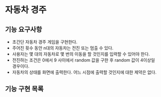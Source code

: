 # 자동차 경주

## 기능 요구사항

* 초간단 자동차 경주 게임을 구현한다.
* 주어진 횟수 동안 n대의 자동차는 전진 또는 멈출 수 있다.
* 사용자는 몇 대의 자동차로 몇 번의 이동을 할 것인지를 입력할 수 있어야 한다.
* 전진하는 조건은 0에서 9 사이에서 random 값을 구한 후 random 값이 4이상일 경우이다.
* 자동차의 상태를 화면에 출력한다. 어느 시점에 출력할 것인지에 대한 제약은 없다.

## 기능 구현 목록



